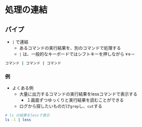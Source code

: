# 処理の連結

## パイプ

* `|` で連結
    * あるコマンドの実行結果を、別のコマンドで処理する
    * `|` は、一般的なキーボードではシフトキーを押しながら `¥キー`

```bash
コマンド | コマンド | コマンド
```

### 例

* よくある例
    * 大量に出力するコマンドの実行結果をlessコマンドで表示する
        * １画面ずつゆっくりと実行結果を読むことができる
    * ログから探したいものだけ`grep`し、`cut`する

```bash
# ls の結果をlessで表示
ls -l | less
```